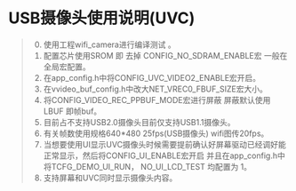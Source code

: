 ﻿# USB摄像头使用说明(UVC)

> 0. 使用工程wifi_camera进行编译测试 。
> 1. 配置芯片使用SROM  即 去掉 CONFIG_NO_SDRAM_ENABLE宏  一般在全局宏配置。
> 2. 在app_config.h中将CONFIG_UVC_VIDEO2_ENABLE宏开启。
> 3. 在vvideo_buf_config.h中改大NET_VREC0_FBUF_SIZE宏大小。
> 4. 将CONFIG_VIDEO_REC_PPBUF_MODE宏进行屏蔽  屏蔽默认使用LBUF 即帧buf。
> 5. 目前占不支持USB2.0摄像头目前仅支持USB1.1摄像头。
> 6. 有关帧数使用规格640*480 25fps(USB摄像头) wifi图传20fps。 
> 7. 当想要使用UI显示UVC摄像头时候需要提前确认好屏幕驱动已经调好能正常显示，然后将CONFIG_UI_ENABLE宏开启 并且在app_config.h中将TCFG_DEMO_UI_RUN， NO_UI_LCD_TEST 均配置为 1。
> 8. 支持屏幕和UVC同时显示摄像头内容。

